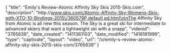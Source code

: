 {
    "title": "Emily's Review-Atomic Affinity Sky Skis 2015-Skis.com",
    "description": "http:\/\/www.skis.com\/Atomic-Affinity-Sky-Womens-Skis-with-XTO-10-Bindings-2015\/360579P,default,pd.html\n\nThe Affinity Sky from Atomic is all new this season. The Sky is a great ski for intermediate to advanced skiers that want a lightweight ski with a snapp",
    "videoid": "3765638",
    "date_created": "1411361103",
    "date_modified": "1418181999",
    "type": "captivate",
    "layout": "video",
    "url": "\/v\/emily-s-review-atomic-affinity-sky-skis-2015-skis-com\/3765638"
}